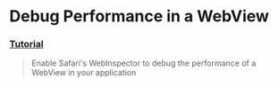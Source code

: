 # Debug Performance in a WebView
### [Tutorial](https://designcode.io/swiftui-advanced-handbook-debug-performance-in-a-webview)
> Enable Safari's WebInspector to debug the performance of a WebView in your application